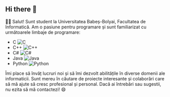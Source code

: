 ## Hi there 👋

👨‍🎓 Salut! Sunt student la Universitatea Babeș-Bolyai, Facultatea de Informatică. Am o pasiune pentru programare și sunt familiarizat cu următoarele limbaje de programare:

- C ![C](https://img.shields.io/badge/-C-A8B9CC?style=flat&logo=c)
- C++ ![C++](https://img.shields.io/badge/-C++-00599C?style=flat&logo=c%2B%2B)
- C# ![C#](https://img.shields.io/badge/-C%23-239120?style=flat&logo=c-sharp)
- Java ![Java](https://img.shields.io/badge/-Java-007396?style=flat&logo=java)
- Python ![Python](https://img.shields.io/badge/-Python-3776AB?style=flat&logo=python)

Îmi place să învăț lucruri noi și să îmi dezvolt abilitățile în diverse domenii ale informaticii. Sunt mereu în căutare de proiecte interesante și colaborări care să mă ajute să cresc profesional și personal. Dacă ai întrebări sau sugestii, nu ezita să mă contactezi! 😄
